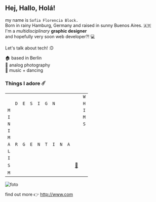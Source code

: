 <h2> Hej, Hallo, Holá! </h3>

my name is ```Sofia Florencia Block.```  <br> Born in rainy Hamburg, Germany and raised in sunny Buenos Aires. 🇦🇷 <br>
I'm a *_multidisciplinary_* **graphic designer** <br>
and hopefully very soon web developer?! 💻  <br> 

Let's talk about tech! :D

🏠 based in Berlin <br>
💞 analog photography <br>
💃 music + dancing 


<h3>Things I adore ☄️</h3>

| | | | | | || || | |
| - | - | - | - | - | - | - | - | - | - | - |
| | | | | | | | | | |`W`|
| |`D`|`E`|`S`|`I`|`G`|`N`| | | |`H`|
|`M`| | | | | | | | | |`I`|
|`I`| | | | | | | | | |`M`|
|`N`| | | | | | | | | |`S`|
|`I`| | | | | | | | | | |
|`M`| | | | | | | | | | |
|`A`|`R`|`G`|`E`|`N`|`T`|`I`|`N`|`A`| | |
|`L`| | | | | | | | | | |
|`I`| | | | | | | | | | |
|`S`| | | | | | | | |[📸](https://www.instagram.com/fleurfromtheblock/)| |
|`M`| | | | | | | | | | |


![foto](https://images.pexels.com/photos/2983214/pexels-photo-2983214.jpeg?auto=compress&cs=tinysrgb&w=1260&h=750&dpr=1)

find out more 👉 <http://www.com>

